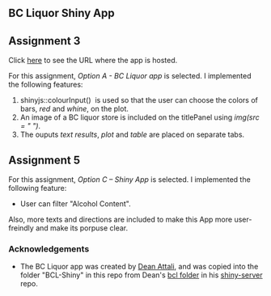 ## BC Liquor Shiny App

## Assignment 3

Click [here](https://sezar543.shinyapps.io/bcl-shiny/) to see the URL where the app is hosted.

For this assignment, *Option A - BC Liquor app* is selected. I implemented the following features:
1) shinyjs::colourInput()  is used so that the user can choose the colors of bars, *red* and *whine*, on the plot.
2) An image of a BC liquor store is included on the titlePanel using *img(src = " ")*.
3) The ouputs *text results*, *plot* and *table* are placed on separate tabs.

## Assignment 5
For this assignment, *Option C – Shiny App* is selected. I implemented the following feature:
- User can filter "Alcohol Content".

Also, more texts and directions are included to make this App more user-freindly and make its porpuse clear.

### Acknowledgements
+ The BC Liquor app was created by [Dean Attali](deanattali.com), and was copied into the folder "BCL-Shiny" in this repo from Dean's [bcl folder](https://github.com/daattali/shiny-server/tree/master/bcl) in his [shiny-server](https://github.com/daattali/shiny-server) repo.
